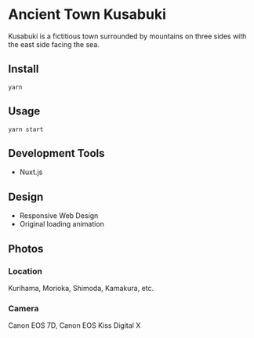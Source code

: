 # Ancient Town Kusabuki
Kusabuki is a fictitious town surrounded by mountains on three sides with the east side facing the sea.

## Install
```
yarn
```

## Usage
```
yarn start
```

## Development Tools
- Nuxt.js

## Design
- Responsive Web Design
- Original loading animation

## Photos
### Location
Kurihama, Morioka, Shimoda, Kamakura, etc.
### Camera
Canon EOS 7D, Canon EOS Kiss Digital X 